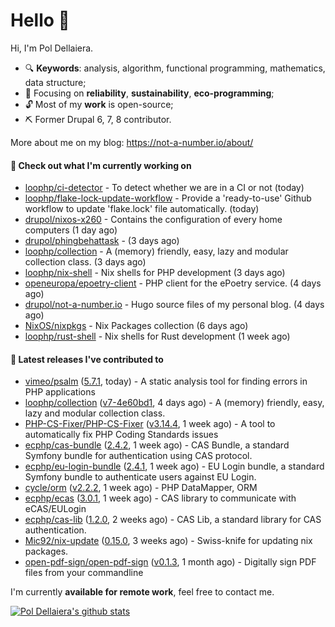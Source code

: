 # Hello 👋

Hi, I'm Pol Dellaiera.

- 🔍 **Keywords**: analysis, algorithm, functional programming, mathematics, data structure;
- 🎯 Focusing on **reliability**, **sustainability**, **eco-programming**;
- 🔓 Most of my **work** is open-source;
- ⛏️ Former Drupal 6, 7, 8 contributor.

More about me on my blog: https://not-a-number.io/about/

#### 👷 Check out what I'm currently working on

- [loophp/ci-detector](https://github.com/loophp/ci-detector) - To detect whether we are in a CI or not (today)
- [loophp/flake-lock-update-workflow](https://github.com/loophp/flake-lock-update-workflow) - Provide a &#39;ready-to-use&#39; Github workflow to update &#39;flake.lock&#39; file automatically. (today)
- [drupol/nixos-x260](https://github.com/drupol/nixos-x260) - Contains the configuration of every home computers (1 day ago)
- [drupol/phingbehattask](https://github.com/drupol/phingbehattask) -  (3 days ago)
- [loophp/collection](https://github.com/loophp/collection) - A (memory) friendly, easy, lazy and modular collection class. (3 days ago)
- [loophp/nix-shell](https://github.com/loophp/nix-shell) - Nix shells for PHP development (3 days ago)
- [openeuropa/epoetry-client](https://github.com/openeuropa/epoetry-client) - PHP client for the ePoetry service. (4 days ago)
- [drupol/not-a-number.io](https://github.com/drupol/not-a-number.io) - Hugo source files of my personal blog. (4 days ago)
- [NixOS/nixpkgs](https://github.com/NixOS/nixpkgs) - Nix Packages collection (6 days ago)
- [loophp/rust-shell](https://github.com/loophp/rust-shell) - Nix shells for Rust development (1 week ago)

#### 🔭 Latest releases I've contributed to

- [vimeo/psalm](https://github.com/vimeo/psalm) ([5.7.1](https://github.com/vimeo/psalm/releases/tag/5.7.1), today) - A static analysis tool for finding errors in PHP applications
- [loophp/collection](https://github.com/loophp/collection) ([v7-4e60bd1](https://github.com/loophp/collection/releases/tag/v7-4e60bd1), 4 days ago) - A (memory) friendly, easy, lazy and modular collection class.
- [PHP-CS-Fixer/PHP-CS-Fixer](https://github.com/PHP-CS-Fixer/PHP-CS-Fixer) ([v3.14.4](https://github.com/PHP-CS-Fixer/PHP-CS-Fixer/releases/tag/v3.14.4), 1 week ago) - A tool to automatically fix PHP Coding Standards issues
- [ecphp/cas-bundle](https://github.com/ecphp/cas-bundle) ([2.4.2](https://github.com/ecphp/cas-bundle/releases/tag/2.4.2), 1 week ago) - CAS Bundle, a standard Symfony bundle for authentication using CAS protocol.
- [ecphp/eu-login-bundle](https://github.com/ecphp/eu-login-bundle) ([2.4.1](https://github.com/ecphp/eu-login-bundle/releases/tag/2.4.1), 1 week ago) - EU Login bundle, a standard Symfony bundle to authenticate users against EU Login.
- [cycle/orm](https://github.com/cycle/orm) ([v2.2.2](https://github.com/cycle/orm/releases/tag/v2.2.2), 1 week ago) - PHP DataMapper, ORM
- [ecphp/ecas](https://github.com/ecphp/ecas) ([3.0.1](https://github.com/ecphp/ecas/releases/tag/3.0.1), 1 week ago) - CAS library to communicate with eCAS/EULogin
- [ecphp/cas-lib](https://github.com/ecphp/cas-lib) ([1.2.0](https://github.com/ecphp/cas-lib/releases/tag/1.2.0), 2 weeks ago) - CAS Lib, a standard library for CAS authentication.
- [Mic92/nix-update](https://github.com/Mic92/nix-update) ([0.15.0](https://github.com/Mic92/nix-update/releases/tag/0.15.0), 3 weeks ago) - Swiss-knife for updating nix packages.
- [open-pdf-sign/open-pdf-sign](https://github.com/open-pdf-sign/open-pdf-sign) ([v0.1.3](https://github.com/open-pdf-sign/open-pdf-sign/releases/tag/v0.1.3), 1 month ago) - Digitally sign PDF files from your commandline

I'm currently **available for remote work**, feel free to contact me.

[![Pol Dellaiera's github stats](https://github-readme-stats.vercel.app/api?username=drupol&count_private=true&show_icons=true)](https://github.com/drupol)
